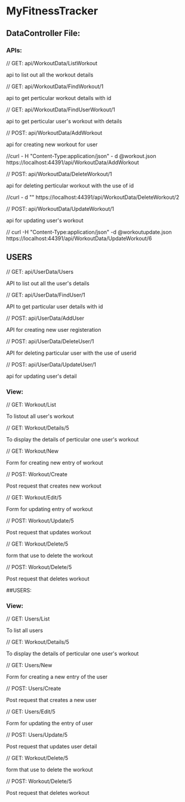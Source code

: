 # MyFitnessTracker



## DataController File:
### APIs:
// GET: api/WorkoutData/ListWorkout 

api to list out all the workout details

// GET: api/WorkoutData/FindWorkout/1

api to get perticular workout details with id

// GET: api/WorkoutData/FindUserWorkout/1

api to get perticular user's workout with details

// POST: api/WorkoutData/AddWorkout

api for creating new workout for user

//curl - H "Content-Type:application/json" - d @workout.json https://localhost:44391/api/WorkoutData/AddWorkout
           

// POST: api/WorkoutData/DeleteWorkout/1

api for deleting perticular workout with the use of id

//curl - d "" https://localhost:44391/api/WorkoutData/DeleteWorkout/2
 

// POST: api/WorkoutData/UpdateWorkout/1

api for updating user's workout

// curl -H "Content-Type:application/json" -d @workoutupdate.json https://localhost:44391/api/WorkoutData/UpdateWorkout/6


## USERS

// GET: api/UserData/Users

API to list out all the user's details

// GET: api/UserData/FindUser/1

API to get particular user details with id

// POST: api/UserData/AddUser

API for creating new user registeration
           
// POST: api/UserData/DeleteUser/1

API for deleting particular user with the use of userid

// POST: api/UserData/UpdateUser/1

api for updating user's detail



### View:
// GET: Workout/List

To listout all  user's workout
 
// GET: Workout/Details/5

To display the details of perticular one user's workout

// GET: Workout/New

Form for creating new entry of workout

// POST: Workout/Create

Post request that creates new workout

// GET: Workout/Edit/5

Form for updating entry of workout

// POST: Workout/Update/5

Post request that updates workout

// GET: Workout/Delete/5

form that use to delete the workout

 // POST: Workout/Delete/5
 
 Post request that deletes workout



##USERS:
### View:
// GET: Users/List

To list all  users
 
// GET: Workout/Details/5

To display the details of perticular one user's workout

// GET: Users/New

Form for creating a new entry of the user

// POST: Users/Create

Post request that creates a new user

// GET: Users/Edit/5

Form for updating the entry of user

// POST: Users/Update/5

Post request that updates user detail

// GET: Workout/Delete/5

form that use to delete the workout

 // POST: Workout/Delete/5
 
 Post request that deletes workout
